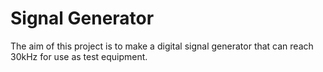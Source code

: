 # Signal Generator

The aim of this project is to make a digital signal generator that can reach 30kHz for use as test equipment.
